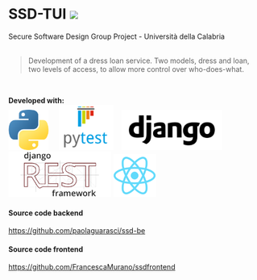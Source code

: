 # SSD-TUI <a href="https://hits.seeyoufarm.com"><img src="https://hits.seeyoufarm.com/api/count/incr/badge.svg?url=https%3A%2F%2Fgithub.com%2Fgiadagabriele%2FSSD-TUI&count_bg=%230C5B04&title_bg=%23ABABAB&icon=&icon_color=%23E7E7E7&title=hits&edge_flat=false"/></a>
Secure Software Design Group Project - Università della Calabria 
<br><br>
> Development of a dress loan service. Two models, dress and loan, two levels of access, to allow more control over who-does-what.

<br>

**Developed with:** <br>
<img src="https://github.com/giadagabriele/SSD-TUI/blob/main/README/python.png" height="80px"/> &nbsp;&nbsp;&nbsp; <img src="https://github.com/giadagabriele/SSD-TUI/blob/main/README/pytest.png" height="90px"/> &nbsp;&nbsp; <img src="https://github.com/giadagabriele/SSD-TUI/blob/main/README/django.png" height="80px"/> <img src="https://github.com/giadagabriele/SSD-TUI/blob/main/README/django-rest.png" height="90px"/> <img src="https://github.com/giadagabriele/SSD-TUI/blob/main/README/react.png" height="85px"/> 

#### Source code backend
https://github.com/paolaguarasci/ssd-be


#### Source code frontend
https://github.com/FrancescaMurano/ssdfrontend
